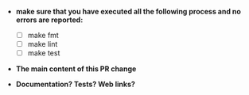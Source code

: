 * **make sure that you have executed all the following process and no errors are reported:**
  - [ ] make fmt
  - [ ] make lint
  - [ ] make test

* **The main content of this PR change**



* **Documentation? Tests? Web links?**


